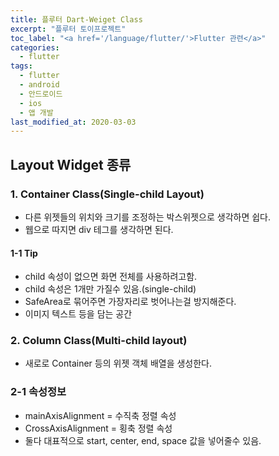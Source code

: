 ```yaml
---
title: 플루터 Dart-Weiget Class
excerpt: "플루터 토이프로젝트"
toc_label: "<a href='/language/flutter/'>Flutter 관련</a>"
categories:
  - flutter
tags:
  - flutter
  - android
  - 안드로이드
  - ios
  - 앱 개발
last_modified_at: 2020-03-03
---
```


## Layout Widget 종류

### 1. Container Class(Single-child Layout)
- 다른 위젯들의 위치와 크기를 조정하는 박스위젯으로 생각하면 쉽다.
- 웹으로 따지면 div 테그를 생각하면 된다.

#### 1-1 Tip 
- child 속성이 없으면 화면 전체를 사용하려고함.
- child 속성은 1개만 가질수 있음.(single-child)
- SafeArea로 묶어주면 가장자리로 벗어나는걸 방지해준다.
- 이미지 텍스트 등을 담는 공간


### 2. Column Class(Multi-child layout)
- 새로로 Container 등의 위젯 객체 배열을 생성한다.

### 2-1 속성정보
- mainAxisAlignment = 수직축 정렬 속성 
- CrossAxisAlignment  = 횡축 정렬 속성
- 둘다 대표적으로 start, center, end, space 값을 넣어줄수 있음.
